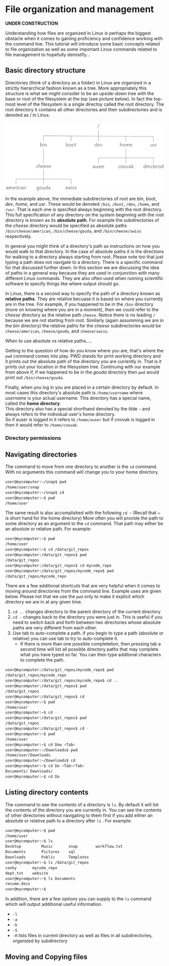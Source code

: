 # File organization and management

**UNDER CONSTRUCTION**

Understanding how files are organized in Linux is perhaps the biggest obstacle when it
comes to gaining proficiency and confidence working with the command line.  This tutorial will introduce
some basic concepts related to file organization as well as some important Linux commands
related to file management to hopefully demistify...

## Basic directory structure

Directories (think of a directory as a folder) in Linux  are organized in a strictly hierarchical fashion known as a tree.
More appropriately this structure is what we might consider to be an upside-down tree with the base or root of the 
filesystem at the top (see picture below).  In fact the top-most level of the filesystem is a single directoy called 
the root directory.  The root directory it contains all other directories and their subdirectories and is denoted as / in Linux. 

![Linux directory structure](filesystem.jpg)

In the example above, the immediate subdirectories of root are *bin*, *boot*, *dev*, *home*, and *usr*.  These would be denoted `/bin`, `/boot`, 
`/dev`, `/home`, and `/usr`.  That is each one is specified always beginning with the root directory.  This full specification of any 
directory on the system beginning with the root directory is known as its **absolute path**.  For example the subdirectories of 
the *cheese* directory would be specified as absolute paths `/bin/cheese/american`, `/bin/cheese/gouda`, 
and `/bin/cheese/swiss` respectively. 

In general you might think of a directory's path as instructions on how you would walk to that directory.  In the case of absolute paths it
is the directions for walking to a directory always starting from root.  Please note too that just typing a path does not navigate to a directory.
There is a specific command for that discussed further down.  In this section we are discussing the idea of paths in a general way
because they are used in conjunction with many different Linux commands.  They are also often used when running scientific software to specify 
things like where output should go.

In Linux, there is a second way to specify the path of a directory known as **relative paths**. They are relative becuase 
it is based on where you currently are in the tree.  For example, if you happened to be in the `/bin` directory (more on knowing where you are in a moment), then we could refer to the *cheese* directory as the relative path `cheese`.  Notice there is no leading `/` because we are not starting from root.  Similarly (again assumming we are in the *bin* directory) the relative paths for the *cheese* subdirectories would be
`cheese/american`, `cheese/gouda`, and `cheese/swiss`.

When to use absolute vs relative paths.....

Getting to the question of how do you know where you are, that's where the `pwd` command comes into play.  PWD stands for 
print working directory and it prints out the absolute path of the directory you are currently in.  That is it prints out 
your location in the filesystem tree.  Continuing with our example from above if, if we happened to be in the *gouda* directory
then `pwd` would print out `/bin/cheese/gouda`.

Finally, when you log in you are placed in a certain directory by default.  In most cases this directory's absolute 
path is `/home/username` where *username* is your actual username.  This directory has a special name, called the **home directory**.  
This directory also has a special shorthand denoted by the tilde `~` and always refers to the individual user's home directory.  
So if auser is logged in it refers to `/home/auser` but if cnovak is logged in then it would refer to `/home/cnovak`.

### Directory permissions


## Navigating directories

The command to move from one directory to another is the `cd` command.  With no arguments this command
will change you to your home directory.

```bash
user@mycomputer:~/snap$ pwd
/home/user/snap
user@mycomputer:~/snap$ cd
user@mycomputer:~$ pwd
/home/user
```

The same result is also accomplished with the following `cd ~` (Recall that ~ is short hand for the home directory)
More often you will provide the path to some directory as an argument to the `cd` command.  That path
may either be an absolute or relative path.  For example:

```bash
user@mycomputer:~$ pwd
/home/user
user@mycomputer:~$ cd /data/git_repos
user@mycomputer:/data/git_repos$ pwd
/data/git_repos
user@mycomputer:/data/git_repos$ cd mycode_repo
user@mycomputer:/data/git_repos/mycode_repo$ pwd
/data/git_repos/mycode_repo
```

There are a few additional shortcuts that are very helpful when it comes to moving around directories from the command line.
Example uses are given below.  Please not that we use the `pwd` only to make it explicit which directory we are in at any given time.

1. `cd ..` changes directory to the parent directory of the current directory
2. `cd -` changes back to the directory you were just in.  This is useful if you need to switch back and forth
   between two directories whose absolute paths are very different from each other.
3. Use tab to auto-complete a path.  if you begin to type a path (absolute or relative) you can use tab to try to auto-complete it.
    - If there is more than one possible completetion, then pressing tab a second time will list all possible directory paths that
      may complete what you have typed so far.  You can then type additonal characters to complete the path.

```bash
user@mycomputer:/data/git_repos/mycode_repo$ pwd
/data/git_repos/mycode_repo
user@mycomputer:/data/git_repos/mycode_repo$ cd ..
user@mycomputer:/data/git_repos$ pwd
/data/git_repos
user@mycomputer:/data/git_repos$ cd
user@mycomputer:~$ pwd
/home/user
user@mycomputer:~$ cd -
user@mycomputer:/data/git_repos$ pwd
/data/git_repos
user@mycomputer:/data/git_repos$ cd -
user@mycomputer:~$ pwd
/home/user
user@mycomputer:~$ cd Dow <Tab>
user@mycomputer:~/Downloads$ pwd
/home/user/Downloads
user@mycomputer:~/Downloads$ cd
user@mycomputer:~$ cd Do <Tab><Tab>
Documents/ Downloads/
user@mycomputer:~$ cd Do
```

## Listing directory contents

The command to see the contents of a directory is `ls`.  By default it will list the contents of the directory
you are currently in.  You can see the contents of other directories without navigating to them first if you 
add either an  absolute or relative path to a directory after `ls` .  For example:

```bash
user@mycomputer:~$ pwd
/home/user
user@mycomputer:~$ ls
Desktop         Music       snap        workflow.txt
Documents       Pictures    sql
Downloads       Public      Templates
user@mycomputer:~$ ls /data/git_repos
conky       mycode_repo
dept.txt    website
user@mycomputer:~$ ls Documents
resume.docx
user@mycomputer:~$ 
```

In addition, there are a few options you can supply to the `ls` command which will output additional useful information.

- `-l`
- `-a`
- `-h`
- `-S`
- `-R` lists files in current directory as well as files in all subdirectories, organized by subdirectory

## Moving and Copying files
